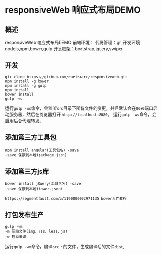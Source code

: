 responsiveWeb 响应式布局DEMO
====

## 概述

responsiveWeb 响应式布局DEMO
前端环境：
	代码管理：git
	开发环境：nodejs,npm,bower,gulp
	开发框架：bootstrap,jquery,swiper

## 开发

```
git clone https://github.com/PaPiStart/responsiveWeb.git
npm install -g bower
npm install -g gulp
npm install
bower install
gulp -ws
```
运行`gulp -ws`命令，会监听`src`目录下所有文件的变更，并且默认会在`8080`端口启动服务器，然后在浏览器打开 `http://localhost:8080`。
运行`gulp -ws`命令，会启用后台代理转发。

## 添加第三方工具包

```
npm install angular(工具包名) -save
-save 保存到本地(package.json)
```

## 添加第三方js库

```
bower install jQuery(工具包名) -save
-save 保存到本地(bower.json)

https://segmentfault.com/a/1190000002971135 bower入门教程

```

## 打包发布生产

```
gulp -wm
-m 压缩文件(img、css、less、js)
-w 启动编译
```
运行`gulp -wm`命令，编译`src`下的文件，生成编译后的文件`dist`,


